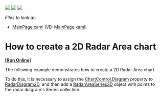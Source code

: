 <!-- default badges list -->
![](https://img.shields.io/endpoint?url=https://codecentral.devexpress.com/api/v1/VersionRange/128567617/12.1.6%2B)
[![](https://img.shields.io/badge/Open_in_DevExpress_Support_Center-FF7200?style=flat-square&logo=DevExpress&logoColor=white)](https://supportcenter.devexpress.com/ticket/details/E4204)
[![](https://img.shields.io/badge/📖_How_to_use_DevExpress_Examples-e9f6fc?style=flat-square)](https://docs.devexpress.com/GeneralInformation/403183)
<!-- default badges end -->
<!-- default file list -->
*Files to look at*:

* [MainPage.xaml](./CS/RadarAreaSeries/MainPage.xaml) (VB: [MainPage.xaml](./VB/RadarAreaSeries/MainPage.xaml))
<!-- default file list end -->
# How to create a 2D Radar Area chart
<!-- run online -->
**[[Run Online]](https://codecentral.devexpress.com/e4204)**
<!-- run online end -->


<p>The following example demonstrates how to create a 2D Radar Area chart.</p><p>To do this, it is necessary to assign the <a href="http://documentation.devexpress.com/#Silverlight/DevExpressXpfChartsChartControl_Diagramtopic"><u>ChartControl.Diagram</u></a> property to <a href="http://documentation.devexpress.com/#Silverlight/clsDevExpressXpfChartsRadarDiagram2Dtopic"><u>RadarDiagram2D</u></a>, and then add a <a href="http://documentation.devexpress.com/#Silverlight/clsDevExpressXpfChartsRadarAreaSeries2Dtopic"><u>RadarAreaSeries2D</u></a> object with points to the radar diagram's Series collection. </p><br />


<br/>


